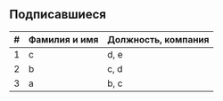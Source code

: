 ## Подписавшиеся

| #    | Фамилия и имя                      |  Должность, компания                    |
|------|------------------------------------|-----------------------------------------|
| 1    | c                                  | d, e                                    |
| 2    | b                                  | c, d                                    |
| 3    | a                                  | b, c                                    |
